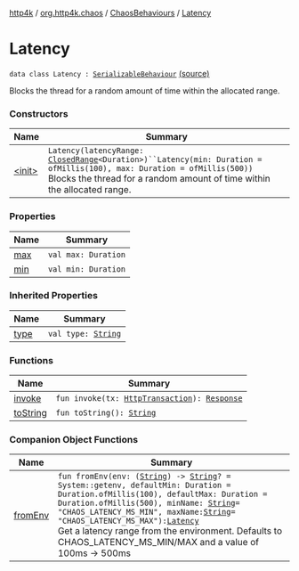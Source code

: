 [http4k](../../../index.md) / [org.http4k.chaos](../../index.md) / [ChaosBehaviours](../index.md) / [Latency](./index.md)

# Latency

`data class Latency : `[`SerializableBehaviour`](../../-serializable-behaviour/index.md) [(source)](https://github.com/http4k/http4k/blob/master/http4k-testing-chaos/src/main/kotlin/org/http4k/chaos/ChaosBehaviours.kt#L30)

Blocks the thread for a random amount of time within the allocated range.

### Constructors

| Name | Summary |
|---|---|
| [&lt;init&gt;](-init-.md) | `Latency(latencyRange: `[`ClosedRange`](https://kotlinlang.org/api/latest/jvm/stdlib/kotlin.ranges/-closed-range/index.html)`<Duration>)``Latency(min: Duration = ofMillis(100), max: Duration = ofMillis(500))`<br>Blocks the thread for a random amount of time within the allocated range. |

### Properties

| Name | Summary |
|---|---|
| [max](max.md) | `val max: Duration` |
| [min](min.md) | `val min: Duration` |

### Inherited Properties

| Name | Summary |
|---|---|
| [type](../../-serializable-behaviour/type.md) | `val type: `[`String`](https://kotlinlang.org/api/latest/jvm/stdlib/kotlin/-string/index.html) |

### Functions

| Name | Summary |
|---|---|
| [invoke](invoke.md) | `fun invoke(tx: `[`HttpTransaction`](../../../org.http4k.core/-http-transaction/index.md)`): `[`Response`](../../../org.http4k.core/-response/index.md) |
| [toString](to-string.md) | `fun toString(): `[`String`](https://kotlinlang.org/api/latest/jvm/stdlib/kotlin/-string/index.html) |

### Companion Object Functions

| Name | Summary |
|---|---|
| [fromEnv](from-env.md) | `fun fromEnv(env: (`[`String`](https://kotlinlang.org/api/latest/jvm/stdlib/kotlin/-string/index.html)`) -> `[`String`](https://kotlinlang.org/api/latest/jvm/stdlib/kotlin/-string/index.html)`? = System::getenv, defaultMin: Duration = Duration.ofMillis(100), defaultMax: Duration = Duration.ofMillis(500), minName: `[`String`](https://kotlinlang.org/api/latest/jvm/stdlib/kotlin/-string/index.html)` = "CHAOS_LATENCY_MS_MIN", maxName: `[`String`](https://kotlinlang.org/api/latest/jvm/stdlib/kotlin/-string/index.html)` = "CHAOS_LATENCY_MS_MAX"): `[`Latency`](./index.md)<br>Get a latency range from the environment. Defaults to CHAOS_LATENCY_MS_MIN/MAX and a value of 100ms -&gt; 500ms |
